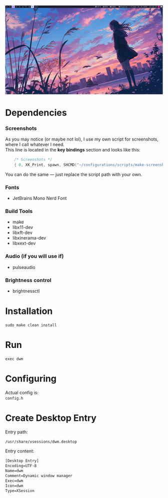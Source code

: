 ![Preview](screenshots/preview.png)
# Dependencies
### Screenshots
As you may notice (or maybe not lol), I use my own script for screenshots, where I call whatever I need.  
This line is located in the **key bindings** section and looks like this:
```c
    /* Screenshots */
    { 0, XK_Print, spawn, SHCMD("~/configurations/scripts/make-screenshot.sh") }
```
You can do the same — just replace the script path with your own.

### Fonts
- JetBrains Mono Nerd Font

### Build Tools
- make
- libx11-dev
- libxft-dev
- libxinerama-dev
- libxext-dev
    
### Audio (if you will use if)
- pulseaudio

### Brightness control
- brightnessctl
    
# Installation
```
sudo make clean install
```
# Run

```
exec dwm
```
# Configuring

Actual config is:  
```config.h```

# Create Desktop Entry

Entry path: 
```
/usr/share/xsessions/dwm.desktop
```
Entry content:
```
[Desktop Entry]
Encoding=UTF-8
Name=dwm
Comment=Dynamic window manager
Exec=dwm
Icon=dwm
Type=XSession
```

